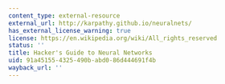 ```yaml
---
content_type: external-resource
external_url: http://karpathy.github.io/neuralnets/
has_external_license_warning: true
license: https://en.wikipedia.org/wiki/All_rights_reserved
status: ''
title: Hacker's Guide to Neural Networks
uid: 91a45155-4325-490b-abd0-86d444691f4b
wayback_url: ''
---
```

